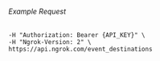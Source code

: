 
###### Example Request
```curl \
-H "Authorization: Bearer {API_KEY}" \
-H "Ngrok-Version: 2" \
https://api.ngrok.com/event_destinations
